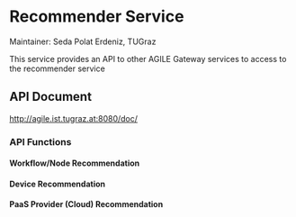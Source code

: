 # Recommender Service
Maintainer: Seda Polat Erdeniz, TUGraz

This service provides an API to other AGILE Gateway services to access to the recommender service 

## API Document 
http://agile.ist.tugraz.at:8080/doc/

### API Functions
#### Workflow/Node Recommendation
#### Device Recommendation 
#### PaaS Provider (Cloud) Recommendation 
 
